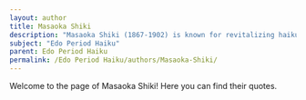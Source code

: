 ```yaml
---
layout: author
title: Masaoka Shiki
description: "Masaoka Shiki (1867-1902) is known for revitalizing haiku in the late Edo Period and the early Meiji Era. His focus on nature was deeply personal, emphasizing observation and seasonal changes."
subject: "Edo Period Haiku"
parent: Edo Period Haiku
permalink: /Edo Period Haiku/authors/Masaoka-Shiki/
---
```


Welcome to the page of Masaoka Shiki! Here you can find their quotes.
